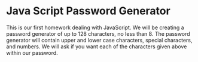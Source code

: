 # Java Script Password Generator
This is our first homework dealing with JavaScript. 
We will be creating a password generator of up to 128 characters, no less than 8. 
The password generator will contain upper and lower case characters, special characters, and numbers.
We will ask if you want each of the characters given above within our password.
